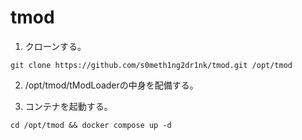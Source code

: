 # tmod
1. クローンする。
```
git clone https://github.com/s0meth1ng2dr1nk/tmod.git /opt/tmod
```

2. /opt/tmod/tModLoaderの中身を配備する。

3. コンテナを起動する。
```
cd /opt/tmod && docker compose up -d 
```
